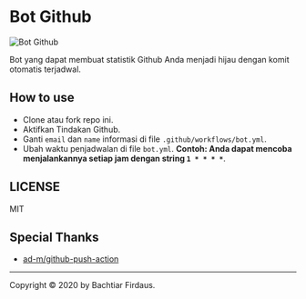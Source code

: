 # Bot Github

![Bot Github](https://github.com/bachtiar-firdaus)

Bot yang dapat membuat statistik Github Anda menjadi hijau dengan komit otomatis terjadwal.

## How to use

- Clone atau fork repo ini.
- Aktifkan Tindakan Github.
- Ganti `email` dan `name` informasi di file `.github/workflows/bot.yml`.
- Ubah waktu penjadwalan di file `bot.yml`. **Contoh: Anda dapat mencoba menjalankannya setiap jam dengan string `1 * * * *`**.

## LICENSE

MIT

## Special Thanks

- [ad-m/github-push-action](https://github.com/ad-m/github-push-action)

---

Copyright © 2020 by Bachtiar Firdaus.
